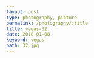 ```yaml
---
layout: post
type: photography, picture
permalink: /photography/:title
title: vegas-32
date: 2018-01-08
keyword: vegas
path: 32.jpg
---
```



